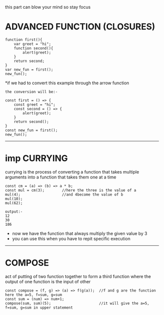 this part can blow your mind so stay focus
# ADVANCED FUNCTION (CLOSURES) 

    function first(){
        var greet = "hi";
        function second(){
            alert(greet);
        }
        return second;
    }
    var new_fun = first();
    new_fun();

*if we had to convert this example through the arrow function

    the conversion will be:-

    const first = () => {
        const greet = "hi";
        const second = () => {
            alert(greet);
        }
        return second();
    }       
    const new_fun = first();
    new_fun();                 

------------------

# imp CURRYING
currying is the process of converting a function that takes multiple arguments into a function that takes them one at a time    

    const cm = (a) => (b) => a * b;      
    const mul = cm(3);        //here the three is the value of a
    mul(4);                   //and 4become the value of b
    mul(10);
    mul(62);

    output:-
    12
    30
    186

* now we have the function that always multiply the given value by 3
* you can use this when you have to repit specific execution
-------------------

# COMPOSE
act of putting of two function together to form a third function where the output of one function is the input of other

    const compose = (f, g) => (a) => f(g(a));  //f and g are the function here the a=5, f=sum, g=sum
    const sum = (num) => num+1;                
    compose(sum, sum)(5);                      //it will give the a=5, f=sum, g=sum in upper statement






















